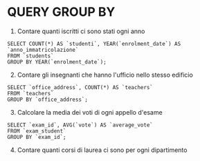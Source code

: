 # QUERY GROUP BY

1. Contare quanti iscritti ci sono stati ogni anno
```
SELECT COUNT(*) AS `studenti`, YEAR(`enrolment_date`) AS `anno_immatricolazione`
FROM `students`
GROUP BY YEAR(`enrolment_date`);
```

2. Contare gli insegnanti che hanno l'ufficio nello stesso edificio
```
SELECT `office_address`, COUNT(*) AS `teachers`
FROM `teachers`
GROUP BY `office_address`;
```

3. Calcolare la media dei voti di ogni appello d'esame
```
SELECT `exam_id`, AVG(`vote`) AS `average_vote`
FROM `exam_student`
GROUP BY `exam_id`;
```

4. Contare quanti corsi di laurea ci sono per ogni dipartimento
